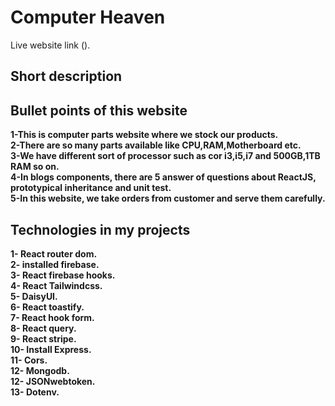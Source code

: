 # Computer Heaven

Live website link ().

## Short description



## Bullet points of this website

**1-This is computer parts website where we stock our products.**\
**2-There are so many parts available like CPU,RAM,Motherboard etc.**\
**3-We have different sort of processor such as cor i3,i5,i7 and 500GB,1TB RAM so on.**\
**4-In blogs components, there are 5 answer of questions about ReactJS, prototypical inheritance and unit test.**\
**5-In this website, we take orders from customer and serve them carefully.**


## Technologies in my projects

**1- React router dom.**\
**2- installed firebase.**\
**3- React firebase hooks.**\
**4- React Tailwindcss.**\
**5- DaisyUI.**\
**6- React toastify.**\
**7- React hook form.**\
**8- React query.**\
**9- React stripe.**\
**10- Install Express.**\
**11- Cors.**\
**12- Mongodb.**\
**12- JSONwebtoken.**\
**13- Dotenv.**

